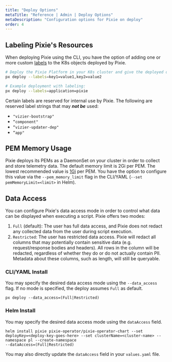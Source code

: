 ```yaml
---
title: "Deploy Options"
metaTitle: "Reference | Admin | Deploy Options"
metaDescription: "Configuration options for Pixie on deploy"
order: 4
---
```


## Labeling Pixie's Resources

When deploying Pixie using the CLI, you have the option of adding one or more custom [labels](https://kubernetes.io/docs/concepts/overview/working-with-objects/labels/) to the K8s objects deployed by Pixie.

``` bash
# Deploy the Pixie Platform in your K8s cluster and give the deployed objects label(s)
px deploy --labels=key1=value1,key2=value2

# Example deployment with labeling:
px deploy --labels=application=pixie
```

Certain labels are reserved for internal use by Pixie. The following are reserved label strings that may _**not be**_ used:

- `"vizier-bootstrap"`
- `“component"`
- `“vizier-updater-dep"`
- `“app"`

## PEM Memory Usage

Pixie deploys its PEMs as a DaemonSet on your cluster in order to collect and store telemetry data. The default memory limit is 2Gi per PEM. The lowest recommended value is [1Gi](/installing-pixie/requirements/#memory) per PEM. You have the option to configure this value via the `--pem_memory_limit` flag in the CLI/YAML (`--set pemMemoryLimit=<limit>` in Helm).

## Data Access

You can configure Pixie's data access mode in order to control what data can be displayed when executing a script.
Pixie offers two modes:

1. `Full` (default): The user has full data access, and Pixie does not redact any collected data from the user during script execution.
2. `Restricted`: The user has restricted data access. Pixie will redact all columns that may potentially contain sensitive data (e.g. request/response bodies and headers). All rows in the column will be redacted, regardless of whether they do or do not actually contain PII.  Metadata about these columns, such as length, will still be queryable.

### CLI/YAML Install

You may specify the desired data access mode using the `--data_access` flag. If no mode is specified, the deploy assumes `Full` as default.

```
px deploy --data_access=(Full|Restricted)
```

### Helm Install

You may specify the desired data access mode using the `dataAccess` field.

```
helm install pixie pixie-operator/pixie-operator-chart --set deployKey=<deploy-key-goes-here> --set clusterName=<cluster-name> --namespace pl --create-namespace
--dataAccess=(Full|Restricted)
```

You may also directly update the `dataAccess` field in your `values.yaml` file.
